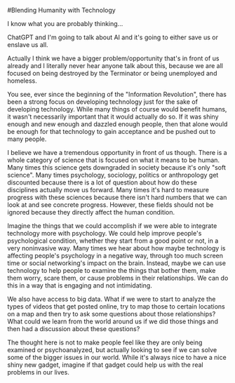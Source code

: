 #Blending Humanity with Technology

I know what you are probably thinking...

ChatGPT and I'm going to talk about AI and it's going to either save us or enslave us all.

Actually I think we have a bigger problem/opportunity that's in front of us already and I literally never hear anyone talk about this, because we are all focused on being destroyed by the Terminator or being unemployed and homeless.

You see, ever since the beginning of the "Information Revolution", there has been a strong focus on developing technology just for the sake of developing technology. While many things of course would benefit humans, it wasn't necessarily important that it would actually do so. If it was shiny enough and new enough and dazzled enough people, then that alone would be enough for that technology to gain acceptance and be pushed out to many people.

I believe we have a tremendous opportunity in front of us though. There is a whole category of science that is focused on what it means to be human. Many times this science gets downgraded in society because it's only "soft science". Many times psychology, sociology, politics or anthropology get discounted because there is a lot of question about how do these disciplines actually move us forward. Many times it's hard to measure progress with these sciences because there isn't hard numbers that we can look at and see concrete progress. However, these fields should not be ignored because they directly affect the human condition.

Imagine the things that we could accomplish if we were able to integrate technology more with psychology. We could help improve people's psychological condition, whether they start from a good point or not, in a very noninvasive way. Many times we hear about how maybe technology is affecting people's psychology in a negative way, through too much screen time or social networking's impact on the brain. Instead, maybe we can use technology to help people to examine the things that bother them, make them worry, scare them, or cause problems in their relationships. We can do this in a way that is engaging and not intimidating.

We also have access to big data. What if we were to start to analyze the types of videos that get posted online, try to map those to certain locations on a map and then try to ask some questions about those relationships? What could we learn from the world around us if we did those things and then had a discussion about these questions?

The thought here is not to make people feel like they are only being examined or psychoanalyzed, but actually looking to see if we can solve some of the bigger issues in our world. While it's always nice to have a nice shiny new gadget, imagine if that gadget could help us with the real problems in our lives.
